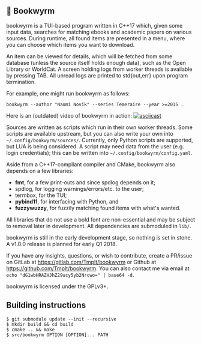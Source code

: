 📜 Bookwyrm
---
bookwyrm is a TUI-based program written in C++17 which, given some input data,
searches for matching ebooks and academic papers on various sources.
During runtime, all found items are presented in a menu,
where you can choose which items you want to download.

An item can be viewed for details, which will be fetched from some database (unless the source itself holds enough data), such as the Open Library or WorldCat.
A screen holding logs from worker threads is available by pressing TAB. All unread logs are printed to std{out,err} upon program termination.

For example, one might run bookwyrm as follows:

    bookwyrm --author "Naomi Novik" --series Temeraire --year >=2015 .

Here is an (outdated) video of bookwyrm in action:
[![asciicast](https://asciinema.org/a/9kRtmSvVupD6PsUdtBKQ3vZaD.png)](https://asciinema.org/a/9kRtmSvVupD6PsUdtBKQ3vZaD)

Sources are written as scripts which run in their own worker threads.
Some scripts are available upstream, but you can also write your own into `~/.config/bookwyrm/sources/`. Currently, only Python scripts are supported, but LUA is being considered.
A script may need data from the user (e.g. login credentials); this can be written into `~/.config/bookwyrm/config.yaml`.

Aside from a C++17-compliant compiler and CMake, bookwyrm also depends on a few libraries:
* **fmt**,        for a few print-outs and since spdlog depends on it;
* spdlog,         for logging warnings/errors/etc. to the user;
* termbox,        for the TUI;
* **pybind11**,   for interfacing with Python, and
* **fuzzywuzzy**, for fuzzily matching found items with what's wanted.

All libraries that do not use a bold font are non-essential and may be subject to removal later in development. All dependencies are submoduled in `lib/`.

bookwyrm is still in the early development stage, so nothing is set in stone. A v1.0.0 release is planned for early Q1 2018.

If you have any insights, questions, or wish to contribute,
create a PR/issue on GitLab at <https://gitlab.com/Tmplt/bookwyrm> or Github at <https://github.com/Tmplt/bookwyrm>.
You can also contact me via email at `echo "dG1wbHRAZHJhZ29ucy5yb2Nrcwo=" | base64 -d`.

bookwyrm is licensed under the GPLv3+.

Building instructions
---
```
$ git submodule update --init --recursive
$ mkdir build && cd build
$ cmake .. && make
$ src/bookwyrm OPTION [OPTION]... PATH
```
